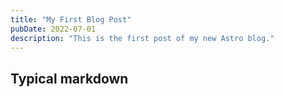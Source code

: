 ```yaml
---
title: "My First Blog Post"
pubDate: 2022-07-01
description: "This is the first post of my new Astro blog."
---
```


## Typical markdown
